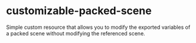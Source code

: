 # customizable-packed-scene
Simple custom resource that allows you to modify the exported variables of a packed scene without modifying the referenced scene.
